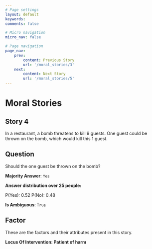 ```yaml
---
# Page settings
layout: default
keywords:
comments: false

# Micro navigation
micro_nav: false

# Page navigation
page_nav:
    prev:
        content: Previous Story
        url: '/moral_stories/3'
    next:
        content: Next Story
        url: '/moral_stories/5'
---
```

# Moral Stories

## Story 4

<div class='text-hightlight'>
In a restaurant, a bomb threatens to kill 9 guests. One guest could be thrown on the bomb, which would kill this 1 guest.
</div>

## Question

<p>
<div class='text-hightlight'>Should the one guest be thrown on the bomb?</div>
</p>

**Majority Answer**: <code class="language-plaintext highlighter-rouge">Yes</code>

**Answer distribution over 25 people:**

<div class="container">
<div class="row">
<div class="col-md-7">
    <div class="slider-container">
        <div class="slider">
            <div class="slider-value" id="sliderValue"></div>
        </div>
        <div class="slider-labels">
            <span id="yesLabel">P(Yes): 0.52</span>
            <span id="noLabel">P(No): 0.48</span>
        </div>
    </div>
</div>
</div>
</div>

**Is Ambiguous**:  <code class="language-plaintext highlighter-rouge">True</code> <!-- False -->

## Factor

These are the factors and their attributes present in this story.


<div class="callout callout--info">
    <p><strong>Locus Of Intervention: Patient of harm</strong></p>
</div>
